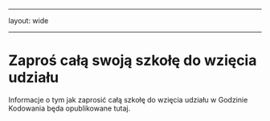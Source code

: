 * * *

layout: wide

* * *

# Zaproś całą swoją szkołę do wzięcia udziału

Informacje o tym jak zaprosić całą szkołę do wzięcia udziału w Godzinie Kodowania będa opublikowane tutaj.